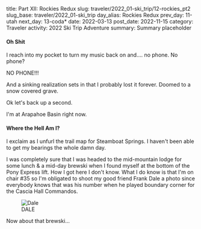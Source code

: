 title: Part XII: Rockies Redux
slug: traveler/2022_01-ski_trip/12-rockies_pt2
slug_base: traveler/2022_01-ski_trip
day_alias: Rockies Redux
prev_day: 11-utah
next_day: 13-coda*
date: 2022-03-13
post_date: 2022-11-15
category: Traveler
activity: 2022 Ski Trip Adventure
summary: Summary placeholder

<h4 class="article-subheader">Oh Shit</h4>
I reach into my pocket to turn my music back on and.... no phone. No phone?

NO PHONE!!!

And a sinking realization sets in that I probably lost it forever. Doomed to a
snow covered grave.

Ok let's back up a second.

I'm at Arapahoe Basin right now.

<h4 class="article-subheader">Where the Hell Am I?</h4>
I exclaim as I unfurl the trail map for Steamboat Springs. I haven't been able
to get my bearings the whole damn day.

I was completely sure that I was headed to the mid-mountain lodge for some
lunch & a mid-day brewski when I found myself at the bottom of the Pony
Express lift. How I got here I don't know. What I do know is that I'm on chair
\#35 so I'm obligated to shoot my good friend Frank Dale a photo since everybody
knows that was his number when he played boundary corner for the Cascia Hall
Commandos.

<figure class="figure">
  <img class="figure-img img-fluid mt-2 rounded" src="/theme/images/traveler/2022_01-ski_trip/rock2_dale.jpeg" alt="Dale">
  <figcaption class="figure-caption">DALE</figcaption>
</figure>


Now about that brewski...